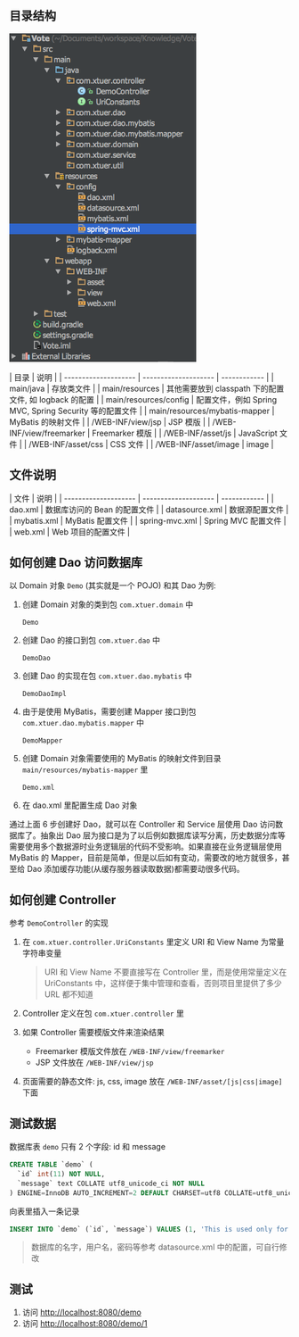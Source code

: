 ## 目录结构

![](image/Project-Structure.png)

| 目录                  | 说明                  |
| -------------------- | -------------------- | ------------ |
| main/java            | 存放类文件             |
| main/resources       | 其他需要放到 classpath 下的配置文件, 如 logback 的配置 |
| main/resources/config | 配置文件，例如 Spring MVC, Spring Security 等的配置文件 |
| main/resources/mybatis-mapper | MyBatis 的映射文件 |
| /WEB-INF/view/jsp    | JSP 模版              |
| /WEB-INF/view/freemarker | Freemarker 模版       |
| /WEB-INF/asset/js    | JavaScript 文件       |
| /WEB-INF/asset/css   | CSS 文件              |
| /WEB-INF/asset/image | image                |

## 文件说明
| 文件                  | 说明                  |
| -------------------- | -------------------- | ------------ |
| dao.xml              | 数据库访问的 Bean 的配置文件 |
| datasource.xml       | 数据源配置文件          |
| mybatis.xml          | MyBatis 配置文件       |
| spring-mvc.xml       | Spring MVC 配置文件    |
| web.xml              | Web 项目的配置文件      |

## 如何创建 Dao 访问数据库
以 Domain 对象 `Demo` (其实就是一个 POJO) 和其 Dao 为例:

1. 创建 Domain 对象的类到包 `com.xtuer.domain` 中

    ```
    Demo
    ```
2. 创建 Dao 的接口到包 `com.xtuer.dao` 中

    ```
    DemoDao
    ```
3. 创建 Dao 的实现在包 `com.xtuer.dao.mybatis` 中

    ```
    DemoDaoImpl
    ```
4. 由于是使用 MyBatis，需要创建 Mapper 接口到包 `com.xtuer.dao.mybatis.mapper` 中

    ```
    DemoMapper
    ```
5. 创建 Domain 对象需要使用的 MyBatis 的映射文件到目录 `main/resources/mybatis-mapper` 里

    ```
    Demo.xml
    ```
6. 在 dao.xml 里配置生成 Dao 对象

通过上面 6 步创建好 Dao，就可以在 Controller 和 Service 层使用 Dao 访问数据库了。抽象出 Dao 层为接口是为了以后例如数据库读写分离，历史数据分库等需要使用多个数据源时业务逻辑层的代码不受影响。如果直接在业务逻辑层使用 MyBatis 的 Mapper，目前是简单，但是以后如有变动，需要改的地方就很多，甚至给 Dao 添加缓存功能(从缓存服务器读取数据)都需要动很多代码。

## 如何创建 Controller
参考 `DemoController` 的实现

1. 在 `com.xtuer.controller.UriConstants` 里定义 URI 和 View Name 为常量字符串变量

    > URI 和 View Name 不要直接写在 Controller 里，而是使用常量定义在 UriConstants 中，这样便于集中管理和查看，否则项目里提供了多少 URL 都不知道
2. Controller 定义在包 `com.xtuer.controller` 里
3. 如果 Controller 需要模版文件来渲染结果

    * Freemarker 模版文件放在 `/WEB-INF/view/freemarker`
    * JSP 文件放在 `/WEB-INF/view/jsp`
4. 页面需要的静态文件: js, css, image 放在 `/WEB-INF/asset/[js|css|image]` 下面

## 测试数据
数据库表 `demo` 只有 2 个字段: id 和 message

```sql
CREATE TABLE `demo` (
  `id` int(11) NOT NULL,
  `message` text COLLATE utf8_unicode_ci NOT NULL
) ENGINE=InnoDB AUTO_INCREMENT=2 DEFAULT CHARSET=utf8 COLLATE=utf8_unicode_ci;
```

向表里插入一条记录

```sql
INSERT INTO `demo` (`id`, `message`) VALUES (1, 'This is used only for demonstration!');
```

> 数据库的名字，用户名，密码等参考 datasource.xml 中的配置，可自行修改

## 测试
1. 访问 <http://localhost:8080/demo>
2. 访问 <http://localhost:8080/demo/1>


